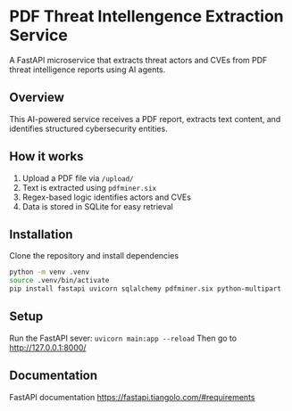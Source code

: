 # PDF Threat Intellengence Extraction Service
A FastAPI microservice that extracts threat actors and CVEs from PDF threat intelligence reports using AI agents.

## Overview
This AI-powered service receives a PDF report, extracts text content, and identifies structured cybersecurity entities.

## How it works
1. Upload a PDF file via `/upload/`
2. Text is extracted using `pdfminer.six`
3. Regex-based logic identifies actors and CVEs
4. Data is stored in SQLite for easy retrieval

## Installation
Clone the repository and install dependencies

```bash
python -m venv .venv
source .venv/bin/activate
pip install fastapi uvicorn sqlalchemy pdfminer.six python-multipart
```

## Setup
Run the FastAPI sever: 
```uvicorn main:app --reload```
Then go to http://127.0.0.1:8000/

## Documentation
FastAPI documentation https://fastapi.tiangolo.com/#requirements